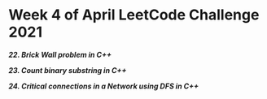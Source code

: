 # Week 4 of April LeetCode Challenge 2021

***22. Brick Wall problem in C++***

***23. Count binary substring in C++***

***24. Critical connections in a Network using DFS in C++***



